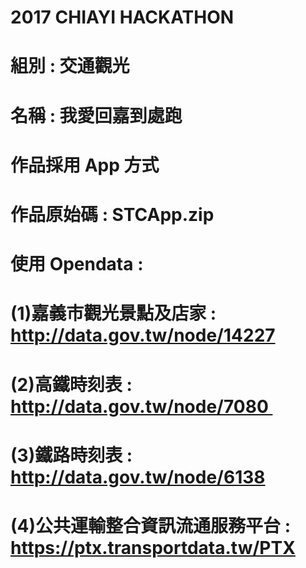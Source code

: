 # 2017 CHIAYI HACKATHON
# 組別 : 交通觀光
# 名稱 : 我愛回嘉到處跑
# 作品採用 App 方式
# 作品原始碼 : STCApp.zip
# 使用 Opendata :
# (1)嘉義市觀光景點及店家 : http://data.gov.tw/node/14227
# (2)高鐵時刻表 : http://data.gov.tw/node/7080 
# (3)鐵路時刻表 : http://data.gov.tw/node/6138
# (4)公共運輸整合資訊流通服務平台 : https://ptx.transportdata.tw/PTX

